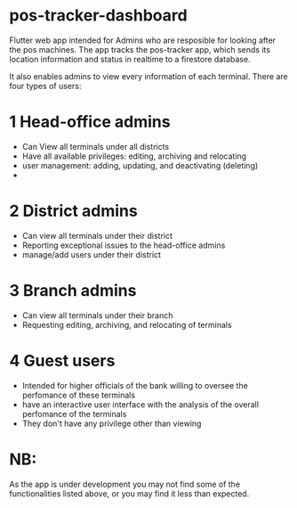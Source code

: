 # pos-tracker-dashboard

Flutter web app intended for Admins who are resposible for looking after the pos machines. The app tracks the pos-tracker app, which sends its location information and status in realtime to a firestore database.
 
It also enables admins to view every information of each terminal. There are four types of users:

# 1 Head-office admins
- Can View all terminals under all districts
- Have all available privileges: editing, archiving and relocating
- user management: adding, updating, and deactivating (deleting)
- 

# 2 District admins
- Can view all terminals under their district
- Reporting exceptional issues to the head-office admins
- manage/add users under their district

# 3 Branch admins
- Can view all terminals under their branch
- Requesting editing, archiving, and relocating of terminals

# 4 Guest users
- Intended for higher officials of the bank willing to oversee the perfomance of these terminals
- have an interactive user interface with the analysis of the overall perfomance of the terminals
- They don't have any privilege other than viewing

# NB:
As the app is under development you may not find some of the functionalities listed above, or you may find it less than expected.
